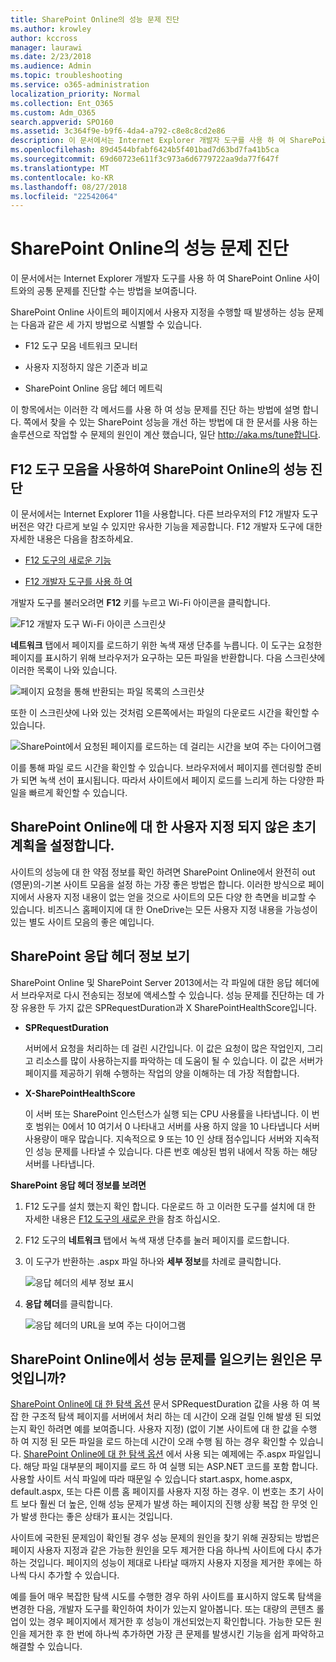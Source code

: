 ```yaml
---
title: SharePoint Online의 성능 문제 진단
ms.author: krowley
author: kccross
manager: laurawi
ms.date: 2/23/2018
ms.audience: Admin
ms.topic: troubleshooting
ms.service: o365-administration
localization_priority: Normal
ms.collection: Ent_O365
ms.custom: Adm_O365
search.appverid: SPO160
ms.assetid: 3c364f9e-b9f6-4da4-a792-c8e8c8cd2e86
description: 이 문서에서는 Internet Explorer 개발자 도구를 사용 하 여 SharePoint Online 사이트와의 공통 문제를 진단할 수는 방법을 보여줍니다.
ms.openlocfilehash: 89d4544bfabf6424b5f401bad7d63bd7fa41b5ca
ms.sourcegitcommit: 69d60723e611f3c973a6d6779722aa9da77f647f
ms.translationtype: MT
ms.contentlocale: ko-KR
ms.lasthandoff: 08/27/2018
ms.locfileid: "22542064"
---
```

# <a name="diagnosing-performance-issues-with-sharepoint-online"></a>SharePoint Online의 성능 문제 진단

이 문서에서는 Internet Explorer 개발자 도구를 사용 하 여 SharePoint Online 사이트와의 공통 문제를 진단할 수는 방법을 보여줍니다.
  
SharePoint Online 사이트의 페이지에서 사용자 지정을 수행할 때 발생하는 성능 문제는 다음과 같은 세 가지 방법으로 식별할 수 있습니다.
  
- F12 도구 모음 네트워크 모니터
    
- 사용자 지정하지 않은 기준과 비교
    
- SharePoint Online 응답 헤더 메트릭
    
이 항목에서는 이러한 각 메서드를 사용 하 여 성능 문제를 진단 하는 방법에 설명 합니다. 쪽에서 찾을 수 있는 SharePoint 성능을 개선 하는 방법에 대 한 문서를 사용 하는 솔루션으로 작업할 수 문제의 원인이 계산 했습니다, 일단 http://aka.ms/tune합니다.
  
## <a name="using-the-f12-tool-bar-to-diagnose-performance-in-sharepoint-online"></a>F12 도구 모음을 사용하여 SharePoint Online의 성능 진단
<a name="F12ToolInfo"> </a>

이 문서에서는 Internet Explorer 11을 사용합니다. 다른 브라우저의 F12 개발자 도구 버전은 약간 다르게 보일 수 있지만 유사한 기능을 제공합니다. F12 개발자 도구에 대한 자세한 내용은 다음을 참조하세요.
  
- [F12 도구의 새로운 기능](https://go.microsoft.com/fwlink/p/?LinkId=522545)
    
- [F12 개발자 도구를 사용 하 여](https://go.microsoft.com/fwlink/p/?LinkId=522546)
    
개발자 도구를 불러오려면 **F12** 키를 누르고 Wi-Fi 아이콘을 클릭합니다. 
 
  
![F12 개발자 도구 Wi-Fi 아이콘 스크린샷](media/27acacbb-5688-459a-aa2f-5c8c5f17b76e.png)
  
**네트워크** 탭에서 페이지를 로드하기 위한 녹색 재생 단추를 누릅니다. 이 도구는 요청한 페이지를 표시하기 위해 브라우저가 요구하는 모든 파일을 반환합니다. 다음 스크린샷에 이러한 목록이 나와 있습니다. 
  
![페이지 요청을 통해 반환되는 파일 목록의 스크린샷](media/247a9422-76da-4b0c-bed3-ce77b05e4560.png)
  
또한 이 스크린샷에 나와 있는 것처럼 오른쪽에서는 파일의 다운로드 시간을 확인할 수 있습니다.
  
![SharePoint에서 요청된 페이지를 로드하는 데 걸리는 시간을 보여 주는 다이어그램](media/d71ad1fa-9018-4fae-82eb-c1838e7db0ff.png)
  
이를 통해 파일 로드 시간을 확인할 수 있습니다. 브라우저에서 페이지를 렌더링할 준비가 되면 녹색 선이 표시됩니다. 따라서 사이트에서 페이지 로드를 느리게 하는 다양한 파일을 빠르게 확인할 수 있습니다.


  
## <a name="setting-up-a-non-customized-baseline-for-sharepoint-online"></a>SharePoint Online에 대 한 사용자 지정 되지 않은 초기 계획을 설정합니다.
<a name="F12ToolInfo"> </a>

사이트의 성능에 대 한 약점 정보를 확인 하려면 SharePoint Online에서 완전히 out (영문)의-기본 사이트 모음을 설정 하는 가장 좋은 방법은 합니다. 이러한 방식으로 페이지에서 사용자 지정 내용이 없는 얻을 것으로 사이트의 모든 다양 한 측면을 비교할 수 있습니다. 비즈니스 홈페이지에 대 한 OneDrive는 모든 사용자 지정 내용을 가능성이 있는 별도 사이트 모음의 좋은 예입니다.
  
## <a name="viewing-sharepoint-response-header-information"></a>SharePoint 응답 헤더 정보 보기
<a name="F12ToolInfo"> </a>

SharePoint Online 및 SharePoint Server 2013에서는 각 파일에 대한 응답 헤더에서 브라우저로 다시 전송되는 정보에 액세스할 수 있습니다. 성능 문제를 진단하는 데 가장 유용한 두 가지 값은 SPRequestDuration과 X SharePointHealthScore입니다.
  
- **SPRequestDuration**
    
    서버에서 요청을 처리하는 데 걸린 시간입니다. 이 값은 요청이 많은 작업인지, 그리고 리소스를 많이 사용하는지를 파악하는 데 도움이 될 수 있습니다. 이 값은 서버가 페이지를 제공하기 위해 수행하는 작업의 양을 이해하는 데 가장 적합합니다.
    
- **X-SharePointHealthScore**
    
    이 서버 또는 SharePoint 인스턴스가 실행 되는 CPU 사용률을 나타냅니다. 이 번호 범위는 0에서 10 여기서 0 나타내고 서버를 사용 하지 않을 10 나타냅니다 서버 사용량이 매우 많습니다. 지속적으로 9 또는 10 인 상태 점수입니다 서버와 지속적인 성능 문제를 나타낼 수 있습니다. 다른 번호 예상된 범위 내에서 작동 하는 해당 서버를 나타냅니다.
    
 **SharePoint 응답 헤더 정보를 보려면**
  
1. F12 도구를 설치 했는지 확인 합니다. 다운로드 하 고 이러한 도구를 설치에 대 한 자세한 내용은 [F12 도구의 새로운 란](https://go.microsoft.com/fwlink/p/?LinkId=522545)을 참조 하십시오.
    
2. F12 도구의 **네트워크** 탭에서 녹색 재생 단추를 눌러 페이지를 로드합니다. 
    
3. 이 도구가 반환하는 .aspx 파일 하나와 **세부 정보**를 차례로 클릭합니다. 
    
    ![응답 헤더의 세부 정보 표시](media/1f8a044a-caf8-4613-be2b-7e064141ac8a.png)
  
4. **응답 헤더**를 클릭합니다. 
    
    ![응답 헤더의 URL을 보여 주는 다이어그램](media/efc7076e-447e-447e-882a-ae3aa721e2c3.png)
  
## <a name="whats-causing-performance-issues-in-sharepoint-online"></a>SharePoint Online에서 성능 문제를 일으키는 원인은 무엇입니까?
<a name="F12ToolInfo"> </a>

[SharePoint Online에 대 한 탐색 옵션](navigation-options-for-sharepoint-online.md) 문서 SPRequestDuration 값을 사용 하 여 복잡 한 구조적 탐색 페이지를 서버에서 처리 하는 데 시간이 오래 걸릴 인해 발생 된 되었는지 확인 하려면 예를 보여줍니다. 사용자 지정) (없이 기본 사이트에 대 한 값을 수행 하 여 지정 된 모든 파일을 로드 하는데 시간이 오래 수행 됨 하는 경우 확인할 수 있습니다. [SharePoint Online에 대 한 탐색 옵션](navigation-options-for-sharepoint-online.md) 에서 사용 되는 예제에는 주.aspx 파일입니다. 해당 파일 대부분의 페이지를 로드 하 여 실행 되는 ASP.NET 코드를 포함 합니다. 사용할 사이트 서식 파일에 따라 때문일 수 있습니다 start.aspx, home.aspx, default.aspx, 또는 다른 이름 홈 페이지를 사용자 지정 하는 경우. 이 번호는 초기 사이트 보다 훨씬 더 높은, 인해 성능 문제가 발생 하는 페이지의 진행 상황 복잡 한 무엇 인가 발생 한다는 좋은 상태가 표시는 것입니다. 
  
사이트에 국한된 문제임이 확인될 경우 성능 문제의 원인을 찾기 위해 권장되는 방법은 페이지 사용자 지정과 같은 가능한 원인을 모두 제거한 다음 하나씩 사이트에 다시 추가하는 것입니다. 페이지의 성능이 제대로 나타날 때까지 사용자 지정을 제거한 후에는 하나씩 다시 추가할 수 있습니다.
  
예를 들어 매우 복잡한 탐색 시도를 수행한 경우 하위 사이트를 표시하지 않도록 탐색을 변경한 다음, 개발자 도구를 확인하여 차이가 있는지 알아봅니다. 또는 대량의 콘텐츠 롤업이 있는 경우 페이지에서 제거한 후 성능이 개선되었는지 확인합니다. 가능한 모든 원인을 제거한 후 한 번에 하나씩 추가하면 가장 큰 문제를 발생시킨 기능을 쉽게 파악하고 해결할 수 있습니다.
  

